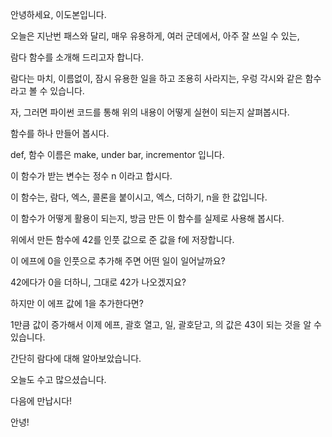 안녕하세요, 이도본입니다.

오늘은 지난번 패스와 달리, 매우 유용하게, 여러 군데에서, 아주 잘 쓰일 수 있는,

람다 함수를 소개해 드리고자 합니다.

람다는 마치, 이름없이, 잠시 유용한 일을 하고 조용히 사라지는, 우렁 각시와 같은 함수라고 볼 수 있습니다.

자, 그러면 파이썬 코드를 통해 위의 내용이 어떻게 실현이 되는지 살펴봅시다.

함수를 하나 만들어 봅시다. 

def, 함수 이름은 make, under bar, incrementor 입니다.

이 함수가 받는 변수는 정수 n 이라고 합시다.

이 함수는, 람다, 엑스, 콜론을 붙이시고, 엑스, 더하기, n을 한 값입니다.

이 함수가 어떻게 활용이 되는지, 방금 만든 이 함수를 실제로 사용해 봅시다.

위에서 만든 함수에 42를 인풋 값으로 준 값을 f에 저장합니다.

이 에프에 0을 인풋으로 추가해 주면 어떤 일이 일어날까요?

42에다가 0을 더하니, 그대로 42가 나오겠지요?

하지만 이 에프 값에 1을 추가한다면?

1만큼 값이 증가해서 이제 에프, 괄호 열고, 일, 괄호닫고, 의 값은 43이 되는 것을 알 수 있습니다.

간단히 람다에 대해 알아보았습니다.

오늘도 수고 많으셨습니다.

다음에 만납시다!

안녕!
